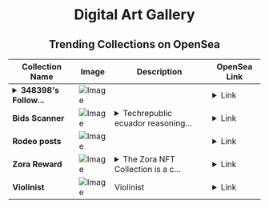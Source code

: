<div align="center">

# Digital Art Gallery

## Trending Collections on OpenSea

| Collection Name                       | Image                                                                                     | Description                       | OpenSea Link                                                                                          |
|---------------------------------------|-------------------------------------------------------------------------------------------|-----------------------------------|--------------------------------------------------------------------------------------------------------|
| **<details><summary>348398's Follow...</summary>348398's Follower</details>** | ![Image](https://i.seadn.io/s/raw/files/19f9f090920392cc3650cbdf4361755b.png?w=500&auto=format?w=200&auto=format) |  | <details><summary>Link</summary>[348398's Follower](https://opensea.io/collection/348398-s-follower)</details> |
| **Bids Scanner** | ![Image](https://i.seadn.io/s/raw/files/3721d96a3291901907ee2a547a051aa8.jpg?w=500&auto=format?w=200&auto=format) | <details><summary>Techrepublic ecuador reasoning...</summary>Techrepublic ecuador reasoning workout tamil jordan</details> | <details><summary>Link</summary>[Bids Scanner](https://opensea.io/collection/bids-scanner)</details> |
| **Rodeo posts** | ![Image](https://i.seadn.io/s/raw/files/a4b4999374e495926b01d709ff2e1a11.jpg?w=500&auto=format?w=200&auto=format) |  | <details><summary>Link</summary>[Rodeo posts](https://opensea.io/collection/rodeo-posts-592)</details> |
| **Zora Reward** | ![Image](https://i.seadn.io/s/raw/files/2365a82757abcf2c118f65e7827f035d.png?w=500&auto=format?w=200&auto=format) | <details><summary>The Zora NFT Collection is a c...</summary>The Zora NFT Collection is a captivating blend of digital artistry and cutting-edge blockchain technology, designed to celebrate creativity, individuality, and innovation. Each NFT in this exclusive collection is a unique, hand-crafted digital asset that combines stunning visuals with rich storytelling. From intricate illustrations to mesmerizing animations, Zora offers collectors a diverse range of themes, styles, and artistic expressions, ensuring that every piece stands out as a work of art.</details> | <details><summary>Link</summary>[Zora Reward](https://opensea.io/collection/zora-reward)</details> |
| **Violinist** | ![Image](https://i.seadn.io/s/raw/files/42efe06b435a8eb98e45144f7733196d.png?w=500&auto=format?w=200&auto=format) | Violinist | <details><summary>Link</summary>[Violinist](https://opensea.io/collection/violinist-5)</details> |

</div>